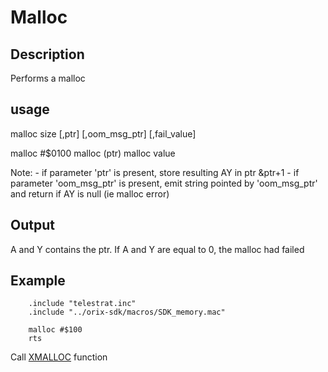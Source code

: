 
# Malloc

## Description

Performs a malloc

## usage

malloc size [,ptr] [,oom_msg_ptr] [,fail_value]

malloc #$0100
malloc (ptr)
malloc value

Note:
    - if parameter 'ptr' is present, store resulting AY in ptr &ptr+1
    - if parameter 'oom_msg_ptr' is present, emit string pointed by
        'oom_msg_ptr' and return if AY is null (ie malloc error)

## Output

A and Y contains the ptr. If A and Y are equal to 0, the malloc had failed

## Example

```ca65
    .include "telestrat.inc"
    .include "../orix-sdk/macros/SDK_memory.mac"

    malloc #$100
    rts
```

Call [XMALLOC](../../../developer_manual/kernel/primitives/xmalloc.md) function
